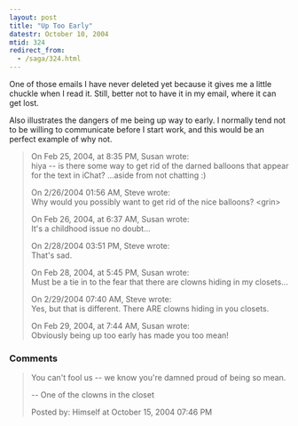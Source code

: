 ```yaml
---
layout: post
title: "Up Too Early"
datestr: October 10, 2004
mtid: 324
redirect_from:
  - /saga/324.html
---
```


One of those emails I have never deleted yet because it gives me a little chuckle when I read it.  Still, better not to have it in my email, where it can get lost.

Also illustrates the dangers of me being up way to early.  I normally tend not to be willing to communicate before I start work, and this would be an perfect example of why not.

> On Feb 25, 2004, at 8:35 PM, Susan wrote:  
> hiya -- is there some way to get rid of the darned balloons that appear for the text in iChat? ...aside from not chatting :)
>
> On 2/26/2004 01:56 AM, Steve wrote:  
> Why would you possibly want to get rid of the nice balloons? &lt;grin&gt;
>
> On Feb 26, 2004, at 6:37 AM, Susan wrote:  
> It's a childhood issue no doubt...
> 
> On 2/28/2004 03:51 PM, Steve wrote:  
> That's sad.
>
> On Feb 28, 2004, at 5:45 PM, Susan wrote:  
> Must be a tie in to the fear that there are clowns hiding in my closets...
>
> On 2/29/2004 07:40 AM, Steve wrote:  
> Yes, but that is different. There ARE clowns hiding in you closets.
>
> On Feb 29, 2004, at 7:44 AM, Susan wrote:  
> Obviously being up too early has made you too mean!

### Comments

> You can't fool us -- we know you're damned proud of being so mean.
>
>-- One of the clowns in the closet
>
><div class="comment-meta">Posted by: Himself at October 15, 2004 07:46 PM</div>
